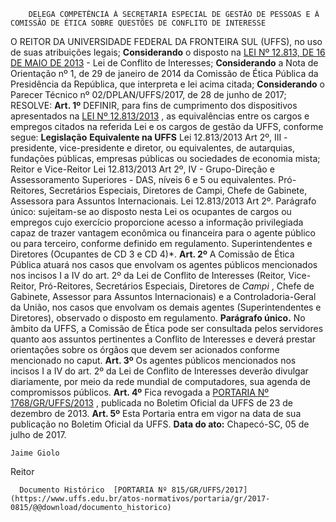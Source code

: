         DELEGA COMPETÊNCIA À SECRETARIA ESPECIAL DE GESTÃO DE PESSOAS E À COMISSÃO DE ÉTICA SOBRE QUESTÕES DE CONFLITO DE INTERESSE  

 O REITOR DA UNIVERSIDADE FEDERAL DA FRONTEIRA SUL (UFFS), no uso de suas atribuições legais; **Considerando** o disposto na [LEI Nº 12.813, DE 16 DE MAIO DE 2013](http://www.planalto.gov.br/ccivil_03/_ato2011-2014/2013/lei/l12813.htm)  - Lei de Conflito de Interesses; **Considerando** a Nota de Orientação nº 1, de 29 de janeiro de 2014 da Comissão de Ética Pública da Presidência da República, que interpreta e lei acima citada; **Considerando** o Parecer Técnico nº 02/DPLAN/UFFS/2017, de 28 de junho de 2017; RESOLVE:   **Art. 1º** DEFINIR, para fins de cumprimento dos dispositivos apresentados na [LEI Nº 12.813/2013](http://www.planalto.gov.br/ccivil_03/_ato2011-2014/2013/lei/l12813.htm)  , as equivalências entre os cargos e empregos citados na referida Lei e os cargos de gestão da UFFS, conforme segue:     **Legislação**    **Equivalente na UFFS**      Lei 12.813/2013 Art 2º, III - presidente, vice-presidente e diretor, ou equivalentes, de autarquias, fundações públicas, empresas públicas ou sociedades de economia mista;   Reitor e Vice-Reitor     Lei 12.813/2013 Art 2º, IV - Grupo-Direção e Assessoramento Superiores - DAS, níveis 6 e 5 ou equivalentes.   Pró-Reitores, Secretários Especiais, Diretores de Campi, Chefe de Gabinete, Assessora para Assuntos Internacionais.     Lei 12.813/2013 Art 2º. Parágrafo único: sujeitam-se ao disposto nesta Lei os ocupantes de cargos ou empregos cujo exercício proporcione acesso a informação privilegiada capaz de trazer vantagem econômica ou financeira para o agente público ou para terceiro, conforme definido em regulamento.   Superintendentes e Diretores (Ocupantes de CD 3 e CD 4)*.       **Art. 2º** A Comissão de Ética Pública atuará nos casos que envolvam os agentes públicos mencionados nos incisos I a IV do art. 2º da Lei de Conflito de Interesses (Reitor, Vice-Reitor, Pró-Reitores, Secretários Especiais, Diretores de *Campi* , Chefe de Gabinete, Assessor para Assuntos Internacionais) e a Controladoria-Geral da União, nos casos que envolvam os demais agentes (Superintendentes e Diretores), observado o disposto em regulamento. **Parágrafo único.** No âmbito da UFFS, a Comissão de Ética pode ser consultada pelos servidores quanto aos assuntos pertinentes a Conflito de Interesses e deverá prestar orientações sobre os órgãos que devem ser acionados conforme mencionado no caput.   **Art. 3º** Os agentes públicos mencionados nos incisos I a IV do art. 2º da Lei de Conflito de Interesses deverão divulgar diariamente, por meio da rede mundial de computadores, sua agenda de compromissos públicos.   **Art. 4º** Fica revogada a [PORTARIA Nº 1768/GR/UFFS/2013](https://www.uffs.edu.br/atos-normativos/portaria/gr/2013-1768)  , publicada no Boletim Oficial da UFFS de 23 de dezembro de 2013.   **Art. 5º** Esta Portaria entra em vigor na data de sua publicação no Boletim Oficial da UFFS.      **Data do ato:** Chapecó-SC, 05 de julho de 2017.   
 

    Jaime Giolo   
 Reitor 

      Documento Histórico  [PORTARIA Nº 815/GR/UFFS/2017](https://www.uffs.edu.br/atos-normativos/portaria/gr/2017-0815/@@download/documento_historico)     
      
